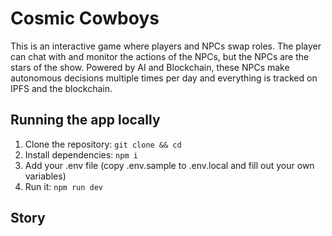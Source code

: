 # Cosmic Cowboys
This is an interactive game where players and NPCs swap roles. The player can chat with and monitor the actions of the NPCs, but the NPCs are the stars of the show. Powered by AI and Blockchain, these NPCs make autonomous decisions multiple times per day and everything is tracked on IPFS and the blockchain. 

## Running the app locally
1. Clone the repository: `git clone && cd `
2. Install dependencies: `npm i`
3. Add your .env file (copy .env.sample to .env.local and fill out your own variables)
4. Run it: `npm run dev`

## Story